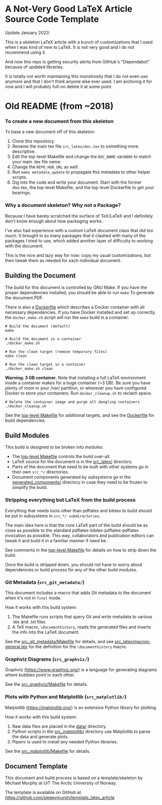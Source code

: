 <!-- TODO: Be sure to change the description below -->

A Not-Very Good LaTeX Article Source Code Template
==================================================

Update January 2023:

This is a skeleton LaTeX article with a bunch of customizations that I used
when I was kind of new to LaTeX. It is not very good and I do not recommend
using it.

And now this repo is getting security alerts from GitHub's "Dependabot" because
of updated libraries.

It is totally not worth maintaining this monstrosity that I do not even use
anymore and that I don't think anyone else ever used.
I am archiving it for now and I will probably full-on delete it at some point.

Old README (from ~2018)
==================================================

### To create a new document from this skeleton

To base a new document off of this skeleton:

1. Clone this repository.
2. Rename the main tex file `src_latex/doc.tex` to something more descriptive.
3. Edit the top-level Makefile and change the `DOC_NAME` variable to match your main .tex file name.
4. Change the `REPO_HUB_URL` as well.
5. Run `make metadata_update` to propagate this metadata to other helper scripts.
6. Dig into the code and write your document.
    Start with the former doc.tex, the top-level Makefile, and the top-level Dockerfile
    to get your bearings.


### Why a document skeleton? Why not a Package?

Because I have barely scratched the surface of TeX/LaTeX and I definitely
don't know enough about how packaging works.

I've also had experience with a custom LaTeX document class that did too much.
It brought in so many packages that it clashed with many of the packages I
tried to use, which added another layer of difficulty to working with the
document.

This is the nice and lazy way for now:
copy my usual customizations,
but then tweak them as needed for each individual document.

<!-- TODO: Be sure to change the description above -->


Building the Document
--------------------------------------------------

The build for this document is controlled by GNU Make. If you have the proper
dependencies installed, you should be able to run `make` To generate the
document PDF.

There is also a [Dockerfile](Dockerfile) which describes a Docker container
with all necessary dependencies. If you have Docker installed and set up
correctly, the `docker_make.sh` script will run the `make` build in a
container.

    # Build the document (default)
    make

    # Build the document in a container
    ./docker_make.sh

    # Run the clean target (remove temporary files)
    make clean

    # Run the clean target in a container
    ./docker_make.sh clean

**Warning: 3 GB container.**
Note that installing a full LaTeX environment inside a container makes
for a huge container (~3 GB).
Be sure you have plenty of room in your /var/ partition,
or wherever you have configured Docker to store your containers.
Run `docker_cleanup.sh` to reclaim space.

    # Delete the container image and purge all dangling containers
    ./docker_cleanup.sh

See the [top-level Makefile](Makefile) for additional targets,
and see the [Dockerfile](Dockerfile) for build dependencies.


Build Modules
--------------------------------------------------

This build is designed to be broken into modules:

- The [top-level Makefile](Makefile) controls the build over-all.
- LaTeX source for the document is in the [src_latex/](src_latex) directory.
- Parts of the document that need to be built with other systems go in their
    own `src_*/` directories.
- Document components generated by subsystems go in the
    [generated_components/](generated_components/) directory
    in case they need to be frozen to simplify the build.


### Stripping everything but LaTeX from the build process

Everything that needs tools other than pdflatex and bibtex to build should be
put in subsystems in `src_*/ subdirectories`.

The main idea here is that the core LaTeX part of the build should be as close
as possible to the standard pdflatex-bibtex-pdflatex-pdflatex invocation as
possible. This way, collaborators and publication editors can tweak it and
build it in a familiar manner if need be.

See comments in the [top-level Makefile](Makefile) for details on how to strip
down the build.

Once the build is stripped down, you should not have to worry about
dependencies or build process for any of the other build modules.


### Git Metadata (`src_git_metadata/`)

This document includes a macro that adds Git metadata to the document when it's
not in `final` mode.

How it works with this build system:

1. The Makefile runs scripts that query Git and write metadata to
    various .tex and .txt files
2. A TeX macro, `\documenthistory`, reads the generated files and inserts the
   info into the LaTeX document.

See the [src_git_metadata/Makefile](src_git_metadata/Makefile) for details,
and see
[src_latex/macros-general.tex](src_latex/macros-general.tex)
for the definition for the `\documenthistory` macro.


### Graphviz Diagrams (`src_graphviz/`)

Graphviz (<https://www.graphviz.org/>)
is a language for generating diagrams where bubbles point to each other.

See the [src_graphviz/Makefile](src_graphviz/Makefile) for details.


### Plots with Python and Matplotlib (`src_matplotlib/`)

Matplotlib (<https://matplotlib.org/>)
is an extensive Python library for plotting.

How it works with this build system:

1. Raw data files are placed in the [data/](data/) directory.
2. Python scripts in the [src_matplotlib/](src_matplotlib/) directory
    use Matplotlib to parse the data and generate plots.
3. Pipenv is used to install any needed Python libraries.

See the [src_matplotlib/Makefile](src_matplotlib/Makefile) for details.


Document Template
--------------------------------------------------

This document and build process is based on a template/skeleton
by Michael Murphy
at UiT The Arctic University of Norway.

The template is available on GitHub at
<https://github.com/sleepymurph/template_latex_article>
